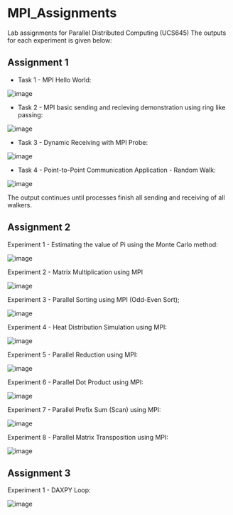 # MPI_Assignments
Lab assignments for Parallel Distributed Computing (UCS645)
The outputs for each experiment is given below:

## Assignment 1

* Task 1 - MPI Hello World:

![image](https://github.com/user-attachments/assets/535fb49a-296e-48d7-bb06-bcf747c6f588)

* Task 2 - MPI basic sending and recieving demonstration using ring like passing:

![image](https://github.com/user-attachments/assets/7fef1485-8b2c-4c5b-9dd1-3af5d0a9dccc)

* Task 3 - Dynamic Receiving with MPI Probe:

![image](https://github.com/user-attachments/assets/a6ec8431-0e90-45c5-943d-4f7ee73cdb5a)

* Task 4 - Point-to-Point Communication Application - Random Walk:

![image](https://github.com/user-attachments/assets/f5e4d545-5af5-4880-8e28-9a28e5246e92)

The output continues until processes finish all sending and receiving of all walkers.


## Assignment 2

Experiment 1 - Estimating the value of Pi using the Monte Carlo method:

![image](https://github.com/user-attachments/assets/3aa0efca-803e-470d-8f95-c8e2eaf052df)

Experiment 2 - Matrix Multiplication using MPI

![image](https://github.com/user-attachments/assets/b7d8b060-3486-40f5-b3c4-8b9cd137862b)

Experiment 3 - Parallel Sorting using MPI (Odd-Even Sort);

![image](https://github.com/user-attachments/assets/f1213c67-f94f-4749-a26a-569c05befce1)

Experiment 4 - Heat Distribution Simulation using MPI:

![image](https://github.com/user-attachments/assets/1a2e2858-2273-4029-8fbd-b95091853c03)

Experiment 5 - Parallel Reduction using MPI:

![image](https://github.com/user-attachments/assets/edb9ab11-3940-4b6c-9b41-7f3a64ed0f99)

Experiment 6 - Parallel Dot Product using MPI:

![image](https://github.com/user-attachments/assets/30bfccec-f14f-46e6-8034-3fa13129f8a5)

Experiment 7 - Parallel Prefix Sum (Scan) using MPI:

![image](https://github.com/user-attachments/assets/0df4bd45-056f-4702-aa3c-0d015577132e)

Experiment 8 - Parallel Matrix Transposition using MPI:

![image](https://github.com/user-attachments/assets/6ba6d0ce-6b71-4750-83f9-879f95998e60)

## Assignment 3

Experiment 1 - DAXPY Loop:

![image](https://github.com/user-attachments/assets/af5ebcdf-3500-4788-bb58-5034209ae3e1)

